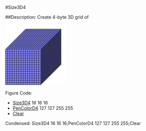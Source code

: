 #Size3D4

##Description: Create 4-byte 3D grid of <width> <height> <depth>

![](Size3D4.png)

Figure Code:
- [Size3D4](Size3D4.md) 16 16 16
- [PenColorD4](PenColorD4.md) 127 127 255 255
- [Clear](Clear.md)

Condensed: Size3D4 16 16 16;PenColorD4 127 127 255 255;Clear

